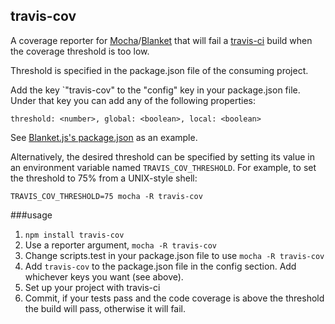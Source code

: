 ## travis-cov

A coverage reporter for [Mocha](http://visionmedia.github.com/mocha/)/[Blanket](http://blanketjs.org/) that will fail a [travis-ci](https://travis-ci.org/) build when the coverage threshold is too low.

Threshold is specified in the package.json file of the consuming project.

Add the key `"travis-cov" to the "config" key in your package.json file.  Under that key you can add any of the following properties:

`threshold: <number>,
global: <boolean>,
local: <boolean>`

See [Blanket.js's package.json](https://github.com/alex-seville/blanket/blob/master/package.json#L42) as an example.

Alternatively, the desired threshold can be specified by setting its value in an environment variable named `TRAVIS_COV_THRESHOLD`. For example, to set the threshold to 75% from a UNIX-style shell:

```shell
TRAVIS_COV_THRESHOLD=75 mocha -R travis-cov
```

###usage
1. `npm install travis-cov`
2. Use a reporter argument, `mocha -R travis-cov`
3. Change scripts.test in your package.json file to use `mocha -R travis-cov`
4. Add `travis-cov` to the package.json file in the config section.  Add whichever keys you want (see above).
5. Set up your project with travis-ci
6. Commit, if your tests pass and the code coverage is above the threshold the build will pass, otherwise it will fail.
